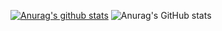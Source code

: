 [![Anurag's github stats](https://github-readme-stats.vercel.app/api?username=chrisng2008)](https://github.com/anuraghazra/github-readme-stats)
![Anurag's GitHub stats](https://github-readme-stats.vercel.app/api?username=chrisng2008&show_icons=true)
